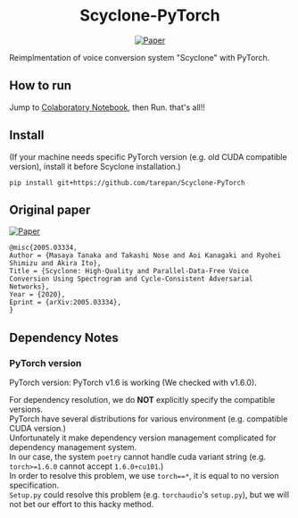 <div align="center">

# Scyclone-PyTorch
[![Paper](http://img.shields.io/badge/paper-arxiv.2005.03334-B31B1B.svg)](https://arxiv.org/abs/2005.03334)  

</div>

Reimplmentation of voice conversion system "Scyclone" with PyTorch.

## How to run
Jump to [Colaboratory Notebook](https://colab.research.google.com/github/tarepan/Scyclone-PyTorch/blob/main/Scyclone_PyTorch.ipynb), then Run. that's all!!  

## Install
(If your machine needs specific PyTorch version (e.g. old CUDA compatible version), install it before Scyclone installation.)  

`pip install git+https://github.com/tarepan/Scyclone-PyTorch`

## Original paper
[![Paper](http://img.shields.io/badge/paper-arxiv.2005.03334-B31B1B.svg)](https://arxiv.org/abs/2005.03334)  
<!-- https://arxiv2bibtex.org/?q=2005.03334&format=bibtex -->
```
@misc{2005.03334,
Author = {Masaya Tanaka and Takashi Nose and Aoi Kanagaki and Ryohei Shimizu and Akira Ito},
Title = {Scyclone: High-Quality and Parallel-Data-Free Voice Conversion Using Spectrogram and Cycle-Consistent Adversarial Networks},
Year = {2020},
Eprint = {arXiv:2005.03334},
}
```

## Dependency Notes
### PyTorch version
PyTorch version: PyTorch v1.6 is working (We checked with v1.6.0).  

For dependency resolution, we do **NOT** explicitly specify the compatible versions.  
PyTorch have several distributions for various environment (e.g. compatible CUDA version.)  
Unfortunately it make dependency version management complicated for dependency management system.  
In our case, the system `poetry` cannot handle cuda variant string (e.g. `torch>=1.6.0` cannot accept `1.6.0+cu101`.)  
In order to resolve this problem, we use `torch==*`, it is equal to no version specification.  
`Setup.py` could resolve this problem (e.g. `torchaudio`'s `setup.py`), but we will not bet our effort to this hacky method.  
